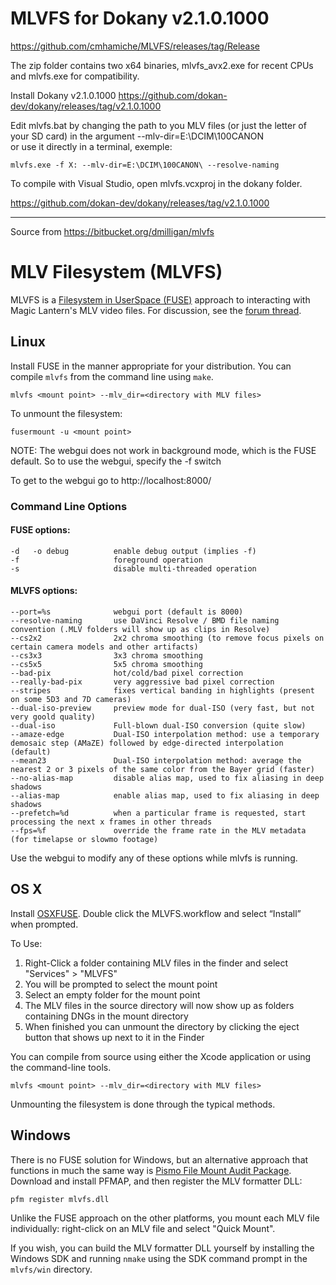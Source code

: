 # MLVFS for Dokany v2.1.0.1000
https://github.com/cmhamiche/MLVFS/releases/tag/Release

The zip folder contains two x64 binaries, mlvfs_avx2.exe for recent CPUs and mlvfs.exe for compatibility.

Install Dokany v2.1.0.1000
https://github.com/dokan-dev/dokany/releases/tag/v2.1.0.1000

Edit mlvfs.bat by changing the path to you MLV files (or just the letter of your SD card) in the argument --mlv-dir=E:\DCIM\100CANON\
or use it directly in a terminal, exemple:
```
mlvfs.exe -f X: --mlv-dir=E:\DCIM\100CANON\ --resolve-naming
```


To compile with Visual Studio, open mlvfs.vcxproj in the dokany folder.

https://github.com/dokan-dev/dokany/releases/tag/v2.1.0.1000
___
Source from https://bitbucket.org/dmilligan/mlvfs

# MLV Filesystem (MLVFS)
MLVFS is a [Filesystem in UserSpace (FUSE)](http://en.wikipedia.org/wiki/Filesystem_in_Userspace) approach to interacting with Magic Lantern's MLV video files.  For discussion, see the [forum thread](http://www.magiclantern.fm/forum/index.php?topic=13152.0).

## Linux
Install FUSE in the manner appropriate for your distribution.
You can compile `mlvfs` from the command line using `make`.

    mlvfs <mount point> --mlv_dir=<directory with MLV files>

To unmount the filesystem:

    fusermount -u <mount point>

NOTE: The webgui does not work in background mode, which is the FUSE default. So to use the webgui, specify the -f switch

To get to the webgui go to http://localhost:8000/

### Command Line Options

#### FUSE options:

    -d   -o debug          enable debug output (implies -f) 
    -f                     foreground operation
    -s                     disable multi-threaded operation

#### MLVFS options:

    --port=%s              webgui port (default is 8000)
    --resolve-naming       use DaVinci Resolve / BMD file naming convention (.MLV folders will show up as clips in Resolve)
    --cs2x2                2x2 chroma smoothing (to remove focus pixels on certain camera models and other artifacts)
    --cs3x3                3x3 chroma smoothing
    --cs5x5                5x5 chroma smoothing
    --bad-pix              hot/cold/bad pixel correction
    --really-bad-pix       very aggressive bad pixel correction
    --stripes              fixes vertical banding in highlights (present on some 5D3 and 7D cameras)
    --dual-iso-preview     preview mode for dual-ISO (very fast, but not very goold quality)
    --dual-iso             Full-blown dual-ISO conversion (quite slow)
    --amaze-edge           Dual-ISO interpolation method: use a temporary demosaic step (AMaZE) followed by edge-directed interpolation (default)
    --mean23               Dual-ISO interpolation method: average the nearest 2 or 3 pixels of the same color from the Bayer grid (faster)
    --no-alias-map         disable alias map, used to fix aliasing in deep shadows
    --alias-map            enable alias map, used to fix aliasing in deep shadows
    --prefetch=%d          when a particular frame is requested, start processing the next x frames in other threads
    --fps=%f               override the frame rate in the MLV metadata (for timelapse or slowmo footage)

Use the webgui to modify any of these options while mlvfs is running.

## OS X
Install [OSXFUSE](http://osxfuse.github.io/).
Double click the MLVFS.workflow and select “Install” when prompted.

To Use:
1. Right-Click a folder containing MLV files in the finder and select "Services" > "MLVFS"
2. You will be prompted to select the mount point
3. Select an empty folder for the mount point
4. The MLV files in the source directory will now show up as folders containing DNGs in the mount directory
5. When finished you can unmount the directory by clicking the eject button that shows up next to it in the Finder


You can compile from source using either the Xcode application or using the command-line tools.

    mlvfs <mount point> --mlv_dir=<directory with MLV files>

Unmounting the filesystem is done through the typical methods.

## Windows
There is no FUSE solution for Windows, but an alternative approach that
functions in much the same way is
[Pismo File Mount Audit Package](http://www.pismotechnic.com/pfm/ap/).
Download and install PFMAP, and then register the MLV formatter DLL:

    pfm register mlvfs.dll

Unlike the FUSE approach on the other platforms, you mount each MLV file
individually: right-click on an MLV file and select "Quick Mount".

If you wish, you can build the MLV formatter DLL yourself by installing the
Windows SDK and running `nmake` using the SDK command prompt in the `mlvfs/win`
directory.
